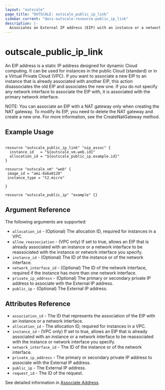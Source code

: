 ```yaml
---
layout: "outscale"
page_title: "OUTSCALE: outscale_public_ip_link"
sidebar_current: "docs-outscale-resource-public_ip_link"
description: |-
  Associates an External IP address (EIP) with an instance or a network interface.
---
```


# outscale_public_ip_link

An EIP address is a static IP address designed for dynamic Cloud computing. It can be used for instances in the public Cloud (standard) or in a Virtual Private Cloud (VPC).
If you want to associate a new EIP to an instance that is already associated with another EIP, this action disassociates the old EIP and associates the new one. If you do not specify any network interface to associate the EIP with, it is associated with the primary network interface.

NOTE: You can associate an EIP with a NAT gateway only when creating the NAT gateway. To modify its EIP, you need to delete the NAT gateway and create a new one. For more information, see the CreateNatGateway method.

## Example Usage

```hcl

resource "outscale_public_ip_link" "oip_assoc" {
  instance_id   = "${outscale_vm.web.id}"
  allocation_id = "${outscale_public_ip.example.id}"
}

resource "outscale_vm" "web" {
 image_id = "ami-8a6a0120"
 instance_type = "t2.micro"

}

resource "outscale_public_ip" "example" {}
```

## Argument Reference

The following arguments are supported:

* `allocation_id` - (Optional) The allocation ID, required for instances in a VPC.
* `allow_reassociation` - (VPC only) If set to true, allows an EIP that is already associated with an instance or a network interface to be reassociated with the instance or network interface you specify.
* `instance_id` - (Optional) The ID of the instance or of the network interface.
* `network_interface_id` - (Optional) The ID of the network interface, required if the instance has more than one network interface.
* `private_ip_address` - (Optional) The primary or secondary private IP address to associate with the External IP address.
* `public_ip` - (Optional) The External IP address.

## Attributes Reference

* `association_id` - The ID that represents the association of the EIP with an instance or a network interface.
* `allocation_id` - The allocation ID, required for instances in a VPC.
* `instance_id` - (VPC only) If set to true, allows an EIP that is already associated with an instance or a network interface to be reassociated with the instance or network interface you specify.
* `network_interface_id` - The ID of the instance or of the network interface.
* `private_ip_address` - The primary or secondary private IP address to associate with the External IP address.
* `public_ip` - The External IP address.
* `request_id` - The ID of the request.

See detailed information in [Associate Address](http://docs.outscale.com/api_fcu/operations/Action_AssociateAddress_get.html#_api_fcu-action_associateaddress_get).
